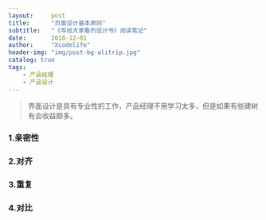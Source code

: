 ```yaml
---
layout:     post
title:      "页面设计基本原则"
subtitle:   "《写给大家看的设计书》阅读笔记"
date:       2018-12-01
author:     "Xcodelife"
header-img: "img/post-bg-alitrip.jpg"
catalog: true
tags:
    - 产品经理
    - 产品设计
---
```

> 界面设计是具有专业性的工作，产品经理不用学习太多，但是如果有些建树有会收益颇多。

### 1.亲密性



### 2.对齐



### 3.重复



### 4.对比












